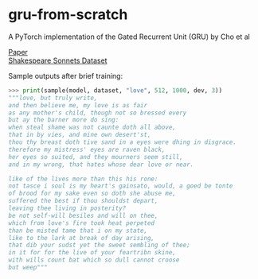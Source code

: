 # gru-from-scratch
A PyTorch implementation of the Gated Recurrent Unit (GRU) by Cho et al

[Paper](https://arxiv.org/abs/1406.1078) </br>
[Shakespeare Sonnets Dataset](https://ocw.mit.edu/ans7870/6/6.006/s08/lecturenotes/files/t8.shakespeare.txt)

Sample outputs after brief training:
```python
>>> print(sample(model, dataset, "love", 512, 1000, dev, 3))
"""love, but truly write,
and then believe me, my love is as fair
as any mother's child, though not so bressed every
but ay the barner more do sing:
when steal shame was not caunte doth all above,
that in by vies, and mine own desert'st,
thou thy breast doth tive sand in a eyes were dhing in disgrace.
therefore my mistress' eyes are raven black,
her eyes so suited, and they mourners seem still,
and in my wrong, that hates whose dear love or near.

like of the lives more than this his rone:
not tasce i soul is my heart's gainsato, would, a goed be tonte
of brood for my sake even so doth she abuse me,
suffered the best if thou shouldst depart,
leaving thee living in posterity?
be not self-will besiles and will on thee,
which from love's fire took heat perpeted
than be misted tame that i on my state,
like to the lark at break of day arising,
that dib your sudst yet the sweet sembling of thee;
in it for for the live of your feartribn skine,
with wills count bat which so dull cannot croose
but weep"""
```
